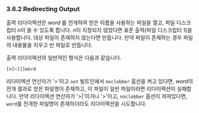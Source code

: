 ### 3.6.2 Redirecting Output

출력 리다이렉션은 *word* 를 전개하여 얻은 이름을 사용하는 파일을 열고, 파일 디스크립터 *n*이 쓸 수 있도록 합니다. *n*이 지정되지 않았다면 표준 출력(파일 디스크립터 1)을 사용합니다. 대상 파일이 존재하지 않는다면 만듭니다. 만약 파일이 존재하는 경우 파일의 내용물을 지우고 빈 파일로 만듭니다.

출력 리다이렉션의 일반적인 형식은 다음과 같습니다.

```sh
[n]>[|]word
```

리다이렉션 연산자가 '>'이고 `set` 빌트인에서 `noclobber` 옵션을 켜고 있다면, *word*의 전개 결과로 얻은 파일명이 존재하고, 이 파일이 일반 파일이라면 리다이렉션이 실패합니다. 만약 리다이렉션 연산자가 '>|'이거나 '>'이고, `noclobber` 옵션이 꺼져있다면, `word`를 전개한 파일명이 존재하더라도 리다이렉션을 시도합니다.
